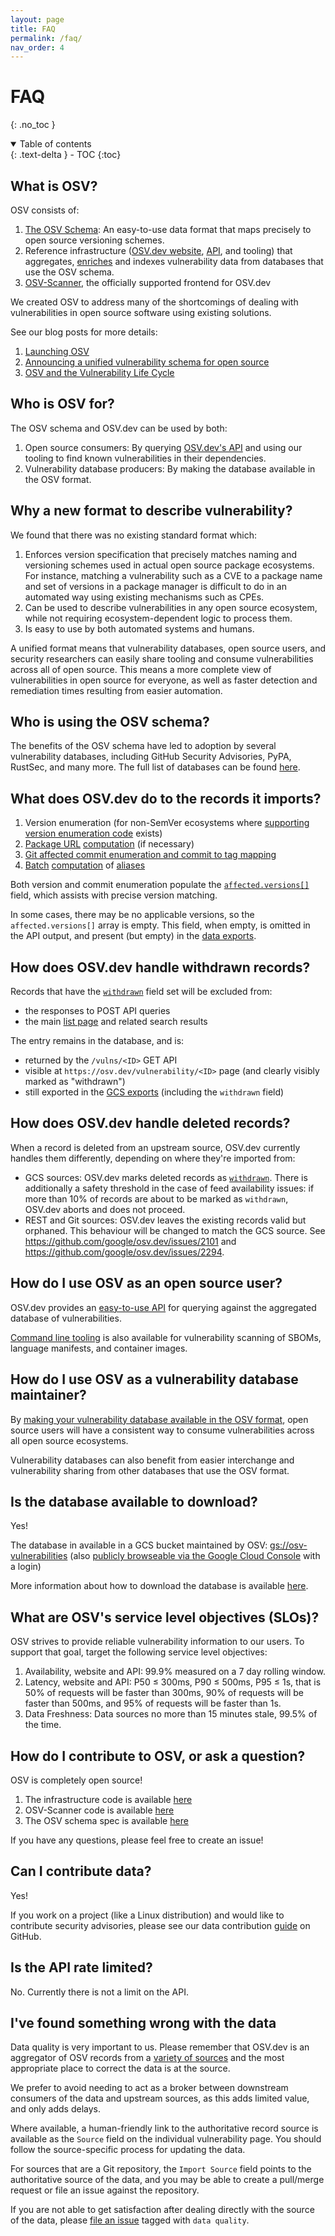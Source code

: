 ```yaml
---
layout: page
title: FAQ
permalink: /faq/
nav_order: 4
---
```

# FAQ

{: .no_toc }

<details open markdown="block">
  <summary>
    Table of contents
  </summary>
  {: .text-delta }
- TOC
{:toc}
</details>

## What is OSV?

OSV consists of:

1. [The OSV Schema](https://ossf.github.io/osv-schema/): An easy-to-use data
   format that maps precisely to open source versioning schemes.
2. Reference infrastructure ([OSV.dev website](https://osv.dev/),
   [API](../api/), and tooling) that aggregates,
   [enriches](#what-does-osvdev-do-to-the-records-it-imports) and indexes
   vulnerability data from databases that use the OSV schema.
3. [OSV-Scanner](https://github.com/google/osv-scanner), the officially
   supported frontend for OSV.dev

We created OSV to address many of the shortcomings of dealing with vulnerabilities in open source software using existing solutions.

See our blog posts for more details:

1. [Launching OSV](https://security.googleblog.com/2021/02/launching-osv-better-vulnerability.html)
2. [Announcing a unified vulnerability schema for open source](https://security.googleblog.com/2021/06/announcing-unified-vulnerability-schema.html)
3. [OSV and the Vulnerability Life Cycle](https://security.googleblog.com/2023/03/osv-and-vulnerability-life-cycle.html)

## Who is OSV for?

The OSV schema and OSV.dev can be used by both:

1. Open source consumers: By querying [OSV.dev's API](../api/) and using our tooling to find known vulnerabilities in their dependencies.
2. Vulnerability database producers: By making the database available in the OSV format.

## Why a new format to describe vulnerability?

We found that there was no existing standard format which:

1. Enforces version specification that precisely matches naming and versioning schemes used in actual open source package ecosystems. For instance, matching a vulnerability such as a CVE to a package name and set of versions in a package manager is difficult to do in an automated way using existing mechanisms such as CPEs.
2. Can be used to describe vulnerabilities in any open source ecosystem, while not requiring ecosystem-dependent logic to process them.
3. Is easy to use by both automated systems and humans.

A unified format means that vulnerability databases, open source users, and security researchers can easily share tooling and consume vulnerabilities across all of open source. This means a more complete view of vulnerabilities in open source for everyone, as well as faster detection and remediation times resulting from easier automation.

## Who is using the OSV schema?

The benefits of the OSV schema have led to adoption by several vulnerability databases, including GitHub Security Advisories, PyPA, RustSec, and many more. The full list of databases can be found [here](https://github.com/ossf/osv-schema#open-source-vulnerability-schema).

## What does OSV.dev do to the records it imports?

1. Version enumeration (for non-SemVer ecosystems where [supporting version enumeration code](https://github.com/google/osv.dev/tree/master/osv/ecosystems) exists)
2. [Package URL](https://github.com/package-url/purl-spec) [computation](https://github.com/google/osv.dev/blob/a751ceb26522f093edf26c0ad167cfd0967716d9/osv/models.py#L361-L365) (if necessary)
3. [Git affected commit enumeration and commit to tag mapping](https://github.com/google/osv.dev/blob/a751ceb26522f093edf26c0ad167cfd0967716d9/osv/impact.py#L422)
4. [Batch](https://github.com/google/osv.dev/blob/master/deployment/clouddeploy/gke-workers/base/alias-computation.yaml) [computation](https://github.com/google/osv.dev/tree/master/docker/alias) of [aliases](https://ossf.github.io/osv-schema/#aliases-field)

Both version and commit enumeration populate the [`affected.versions[]`](https://ossf.github.io/osv-schema/#affectedversions-field) field, which assists with precise version matching.

In some cases, there may be no applicable versions, so the `affected.versions[]`
array is empty. This field, when empty, is omitted in the API output, and
present (but empty) in the [data exports](#is-the-database-available-to-download).

## How does OSV.dev handle withdrawn records?

Records that have the [`withdrawn`](https://ossf.github.io/osv-schema/#withdrawn-field) field set will be excluded from:
* the responses to POST API queries
* the main [list page](https://osv.dev/list) and related search results

The entry remains in the database, and is:
* returned by the `/vulns/<ID>` GET API
* visible at `https://osv.dev/vulnerability/<ID>` page (and clearly visibly marked as "withdrawn")
* still exported in the [GCS exports](#is-the-database-available-to-download) (including the `withdrawn` field)

## How does OSV.dev handle deleted records?

When a record is deleted from an upstream source, OSV.dev currently handles them differently, depending on where they're imported from:

- GCS sources: OSV.dev marks deleted records as [`withdrawn`](https://ossf.github.io/osv-schema/#withdrawn-field). There is additionally a safety threshold in the case of feed availability issues: if more than 10% of records are about to be marked as `withdrawn`, OSV.dev aborts and does not proceed.
- REST and Git sources: OSV.dev leaves the existing records valid but orphaned. This behaviour will be changed to match the GCS source. See <https://github.com/google/osv.dev/issues/2101> and <https://github.com/google/osv.dev/issues/2294>.

## How do I use OSV as an open source user?

OSV.dev provides an [easy-to-use API](../api/) for querying against the aggregated database of vulnerabilities.

[Command line tooling](https://github.com/google/osv-scanner) is also available for vulnerability scanning of SBOMs, language manifests, and container images.

## How do I use OSV as a vulnerability database maintainer?

By [making your vulnerability database available in the OSV format](https://github.com/google/osv.dev/blob/master/CONTRIBUTING.md#contributing-data), open source users will have a consistent way to consume vulnerabilities across all open source ecosystems.

Vulnerability databases can also benefit from easier interchange and vulnerability sharing from other databases that use the OSV format.

## Is the database available to download?

Yes!

The database in available in a GCS bucket maintained by OSV: [gs://osv-vulnerabilities](https://storage.googleapis.com/osv-vulnerabilities/index.html) (also [publicly browseable via the Google Cloud Console](https://console.cloud.google.com/storage/browser/osv-vulnerabilities) with a login)

More information about how to download the database is available [here](data.md#data-dumps).

## What are OSV's service level objectives (SLOs)?

OSV strives to provide reliable vulnerability information to our users. To support that goal, target the following service level objectives:

1. Availability, website and API: 99.9% measured on a 7 day rolling window.
2. Latency, website and API: P50 ≤ 300ms, P90 ≤ 500ms, P95 ≤ 1s, that is 50% of requests will be faster than 300ms, 90% of requests will be faster than 500ms, and 95% of requests will be faster than 1s.
3. Data Freshness: Data sources no more than 15 minutes stale, 99.5% of the time.

## How do I contribute to OSV, or ask a question?

OSV is completely open source!

1. The infrastructure code is available [here](https://github.com/google/osv.dev)
2. OSV-Scanner code is available [here](https://github.com/google/osv-scanner)
3. The OSV schema spec is available [here](https://github.com/ossf/osv-schema)

If you have any questions, please feel free to create an issue!

## Can I contribute data?

Yes!

If you work on a project (like a Linux distribution) and would like to contribute security advisories, please see our data contribution [guide](https://github.com/google/osv.dev/blob/master/CONTRIBUTING.md#contributing-data) on GitHub.

## Is the API rate limited?

No. Currently there is not a limit on the API.

## I've found something wrong with the data

Data quality is very important to us. Please remember that OSV.dev is an
aggregator of OSV records from a [variety of
sources](https://github.com/google/osv.dev/blob/master/source.yaml) and the most
appropriate place to correct the data is at the source.

We prefer to avoid needing to act as a broker between downstream consumers of
the data and upstream sources, as this adds limited value, and only adds delays.

Where available, a human-friendly link to the authoritative record source is
available as the `Source` field on the individual vulnerability page. You should
follow the source-specific process for updating the data.

For sources that are a Git repository, the `Import Source` field points to the
authoritative source of the data, and you may be able to create a pull/merge
request or file an issue against the repository.

If you are not able to get satisfaction after dealing directly with the source of the data, please [file an issue](https://github.com/google/osv.dev/issues?q=is%3Aissue+is%3Aopen+label%3A%22data+quality%22) tagged with `data quality`.
